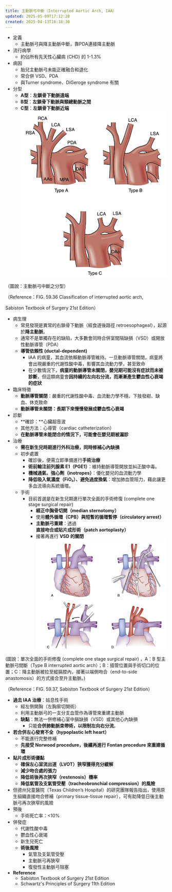 ```yaml
---
title: 主動脈弓中斷（Interrupted Aortic Arch, IAA）
updated: 2025-05-09T17:12:28
created: 2025-04-13T18:18:30
---
```


- 定義
  - 主動脈弓與降主動脈中斷，靠PDA連接降主動脈
- 流行病學
  - 約佔所有先天性心臟病 (CHD) 的 1-1.3%
- 病因
  - 胎兒主動脈弓未能正確融合和退化
  - 常合併 VSD、PDA
  - 與Turner syndrome、DiGeroge syndrome 有關
- 分型
  - **A型**：**左鎖骨下動脈遠端**
  - **B型**：**左鎖骨下動脈與頸總動脈之間**
  - **C型**：**左鎖骨下動脈近端**
![image1](../../../resources/d935a774dda74668a4c9df1001bbdba0.png)

（圖說：主動脈弓中斷之分型）

（Reference：FIG. 59.36 Classification of interrupted aortic arch,

Sabiston Textbook of Surgery 21st Edition）
- 病生理
  - 常見發現是異常的右鎖骨下動脈（經食道後路徑 retroesophageal），起源於**降主動脈**。
  - 通常不是單獨存在的缺陷，大多數會同時合併室間隔缺損（VSD）或開放性動脈導管（PDA）
  - **導管依賴性 (ductal-dependent)**
    - IAA 的病童，其血流依賴動脈導管維持。一旦動脈導管關閉，病童將會出現嚴重的代謝性酸中毒，影響其血流動力學，甚至致命
    - 在少數情況下，**病童的動脈導管未關閉，嬰兒期可能沒有症狀而未被診斷**，但這類病童會**因持續的左向右分流，而漸漸產生鬱血性心衰竭的症狀**
- 臨床特徵
  - **動脈導管關閉**：嚴重的代謝性酸中毒、血流動力學不穩、下肢發紺、缺血、休克致命
  - **動脈導管未關閉：**長期下來慢慢發展成**鬱血性心衰竭**
- 診斷
  - **確診：**心臟超音波
  - 其他方法：心導管（cardiac catheterization）
  - **在動脈導管未能閉合的情況下，可能會在嬰兒期被漏診**
- 治療
  - **需在新生兒時期進行外科治療，同時修補心內缺損**
  - 初步處置
    - 確診後，便需立即準備進行**手術治療**
    - **術前輸注前列腺素 E1（PGE1）**：維持動脈導管開放並糾正酸中毒。
    - **機械通氣、強心劑（inotropes）**：優化嬰兒的血流動力學
    - **降低吸入氧濃度（FiO₂）、避免過度換氣**：增加肺血管阻力，藉此讓更多血流導向系統循環。
  - 手術
    - 目前首選是在新生兒期進行單次全面的手術修復 (complete one stage surgical repair)
      - **經正中胸骨切開（median sternotomy）**
      - 使用**體外循環（CPB）與短暫的循環暫停（circulatory arrest）**
      - **主動脈弓重建**：透過**直接吻合或貼片成形術（patch aortoplasty）**
      - 接著再進行 **VSD 的關閉**
![image2](../../../resources/13893240d93e44de86adc70887e43c3c.png)

(圖說：單次全面的手術修復 (complete one stage surgical repair) ，A：B 型主動脈弓間斷（Type B interrupted aortic arch）；B：插管位置與手術切口的位置；C：降主動脈被拉至縱膈腔內，接著以端側吻合（end-to-side anastomosis）的方式接合至升主動脈。)

（Reference：FIG. 59.37, Sabiston Textbook of Surgery 21st Edition）
- **過去 IAA 治療**：姑息性手術
  - 經左側開胸（左胸廓切開術）
  - 利用主動脈弓的一支分支血管作為導管來重建主動脈
  - **缺點**：無法一併修補心室中膈缺損（VSD）或其他心內缺損
    - 只能**合併肺動脈束帶術，以限制左向右分流**。
- **若合併左心發育不全（hypoplastic left heart）**
  - 不能進行完整修補
  - **先接受 Norwood procedure，後續再進行 Fontan procedure 來重建循環**
- **貼片成形術優點**
  - **確保左心室流出道（LVOT）狹窄獲得充分緩解**
  - **減少吻合處的張力**
  - **降低術後再次狹窄（restenosis）機率**
  - **降低氣管及支氣管受壓（tracheobronchial compression）的風險**
- 但德州兒童醫院（Texas Children’s Hospital）的研究團隊報告指出，使用原生組織直接吻合修補（primary tissue-tissue repair），可有助降低日後主動脈弓再次狹窄的風險
- 預後
  - 手術死亡率：\<10%
- 併發症
  - 代謝性酸中毒
  - 鬱血性心衰竭
  - 新生兒死亡
  - **術後風險**
    - 氣管及支氣管受壓
    - 主動脈弓再狹窄
    - 復發性主動脈弓阻塞
- **Reference**
  - Sabiston Textbook of Surgery 21st Edition
  - Schwartz's Principles of Surgery 11th Edition

